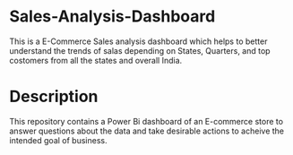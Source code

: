# Sales-Analysis-Dashboard
This is a E-Commerce Sales analysis dashboard which helps to better understand the trends of salas depending on States, Quarters, and top costomers from all the states and overall India.
# Description
This repository contains a Power Bi dashboard of an E-commerce store to answer questions about the data and take desirable actions to acheive the intended goal of business.
